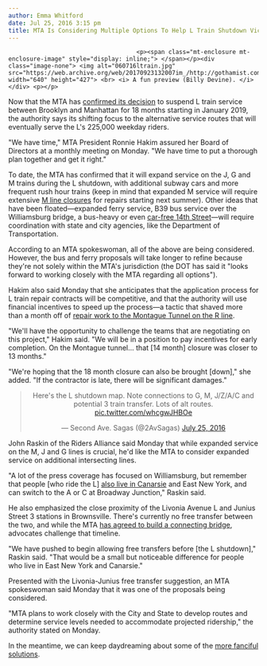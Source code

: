 ```yaml
---
author: Emma Whitford
date: Jul 25, 2016 3:15 pm
title: MTA Is Considering Multiple Options To Help L Train Shutdown Victims
---
```


	
										<p><span class="mt-enclosure mt-enclosure-image" style="display: inline;"> </span></p><div class="image-none"> <img alt="060716ltrain.jpg" src="https://web.archive.org/web/20170923132007im_/http://gothamist.com/attachments/nyc_ewhitford/060716ltrain.jpg" width="640" height="427"> <br> <i> A fun preview (Billy Devine). </i></div> <p></p>

<p>Now that the MTA has <a href="https://web.archive.org/web/20170923132007/http://gothamist.com/2016/07/25/talkin_l_train_shutdown_blues.php">confirmed its decision</a> to suspend L train service between Brooklyn and Manhattan for 18 months starting in January 2019, the authority says its shifting focus to the alternative service routes that will eventually serve the L&apos;s 225,000 weekday riders. </p>

<p>&quot;We have time,&quot; MTA President Ronnie Hakim assured her Board of Directors at a monthly meeting on Monday. &quot;We have time to put a thorough plan together and get it right.&quot; </p>

<p>To date, the MTA has confirmed that it will expand service on the J, G and M trains during the L shutdown, with additional subway cars and more frequent rush hour trains (keep in mind that expanded M service will require extensive <a href="https://web.archive.org/web/20170923132007/http://gothamist.com/2016/03/18/f_the_m_to_the_l.php">M line closures</a> for repairs starting next summer). Other ideas that have been floated&#x2014;expanded ferry service, B39 bus service over the Williamsburg bridge, a bus-heavy or even <a href="https://web.archive.org/web/20170923132007/http://gothamist.com/2016/06/07/car_free_14th_street.php">car-free 14th Street</a>&#x2014;will require coordination with state and city agencies, like the Department of Transportation. </p>

<p>According to an MTA spokeswoman, all of the above are being considered. However, the bus and ferry proposals will take longer to refine because they&apos;re not solely within the MTA&apos;s jurisdiction (the DOT has said it &quot;looks forward to working closely with the MTA regarding all options&quot;). </p>

<p>Hakim also said Monday that she anticipates that the application process for L train repair contracts will be competitive, and that the authority will use financial incentives to speed up the process&#x2014;a tactic that shaved more than a month off of <a href="https://web.archive.org/web/20170923132007/http://gothamist.com/2014/09/15/r_train_back_subway_brooklyn.php#photo-1">repair work to the Montague Tunnel on the R line</a>. </p>

<p>&quot;We&apos;ll have the opportunity to challenge the teams that are negotiating on this project,&quot; Hakim said. &quot;We will be in a position to pay incentives for early completion. On the Montague tunnel... that [14 month] closure was closer to 13 months.&quot; </p>

<p>&quot;We&apos;re hoping that the 18 month closure can also be brought [down],&quot; she added. &quot;If the contractor is late, there will be significant damages.&quot; </p>

<center><blockquote class="twitter-tweet" data-lang="en"><p lang="en" dir="ltr">Here&apos;s the L shutdown map. Note connections to G, M, J/Z/A/C and potential 3 train transfer. Lots of alt routes. <a href="https://web.archive.org/web/20170923132007/https://t.co/whcgwJHBOe">pic.twitter.com/whcgwJHBOe</a></p>&#x2014; Second Ave. Sagas (@2AvSagas) <a href="https://web.archive.org/web/20170923132007/https://twitter.com/2AvSagas/status/757598521306583041">July 25, 2016</a></blockquote>
<script async src="//web.archive.org/web/20170923132007js_/http://platform.twitter.com/widgets.js" charset="utf-8"></script></center>

<p>John Raskin of the Riders Alliance said Monday that while expanded service on the M, J and G lines is crucial, he&apos;d like the MTA to consider expanded service on additional intersecting lines.</p>

<p>&quot;A lot of the press coverage has focused on Williamsburg, but remember that people [who ride the L] <a href="https://web.archive.org/web/20170923132007/http://gothamist.com/2016/05/27/canarsie_l_train_mta.php">also live in Canarsie</a> and East New York, and can switch to the A or C at Broadway Junction,&quot; Raskin said. </p>

<p>He also emphasized the close proximity of the Livonia Avenue L and Junius Street 3 stations in Brownsville. There&apos;s currently no free transfer between the two, and while the MTA <a href="https://web.archive.org/web/20170923132007/http://gothamist.com/2015/10/28/subway_mta_second_ave.php">has agreed to build a connecting bridge</a>, advocates challenge that timeline. </p>

<p>&quot;We have pushed to begin allowing free transfers before [the L shutdown],&quot; Raskin said. &quot;That would be a small but noticeable difference for people who live in East New York and Canarsie.&quot; </p>

<p>Presented with the Livonia-Junius free transfer suggestion, an MTA spokeswoman said Monday that it was one of the proposals being considered. </p>

<p>&quot;MTA plans to work closely with the City and State to develop routes and determine service levels needed to accommodate projected ridership,&quot; the authority stated on Monday. </p>

<p>In the meantime, we can keep daydreaming about some of the <a href="https://web.archive.org/web/20170923132007/http://gothamist.com/2016/06/15/boom_problem_solved.php#photo-1">more fanciful solutions</a>. </p>					
										
									
				